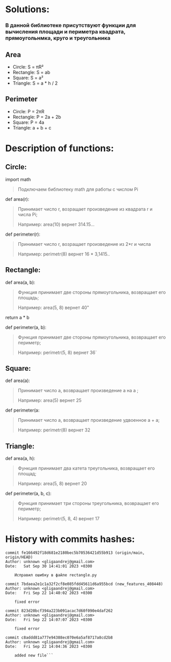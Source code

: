 # Solutions:
### В данной библиотеке присутствуют функции для вычисления площади и периметра квадрата, прямоугольнмка, круго и треугольника

## Area
- Circle: S = πR²
- Rectangle: S = ab
- Square: S = a²
- Triangle: S = a * h / 2

## Perimeter
- Circle: P = 2πR
- Rectangle: P = 2a + 2b
- Square: P = 4a
- Triangle: a + b + c


# Description of functions:
## Circle:


import math

>Подключаем библиотеку math для работы с числом Pi

def area(r):
>Принимает число r, возращает произведение из квадрата r и числа Pi;
> 
> Например: area(10) вернет 314.15...
   
 


def perimeter(r):
>Принимает число r, возращает произведение из 2*r и числа 
> 
> Например: perimetr(8) вернет 16 * 3,1415.. 
   
 

## Rectangle:



def area(a, b): 
> Функция принимает две стороны прямоугольника, возвращает его площадь;
> 
> Например: area(5, 8) вернет 40"
    
return a * b 

def perimeter(a, b): 
>Функция принимает две стороны прямоугольника, возвращает его периметр;
> 
> Например: perimetr(5, 8) вернет 36`
    


## Square:

def area(a): 
>Принимает числo a, возвращает произведение a на a ;
> 
> Например: area(5) вернет 25



def perimeter(a: 
>Принимает числo a, возвращает произведение удвоенное a + a;
> 
> Например: perimetr(8) вернет 32
    


## Triangle:
def area(a, h): 
>Функция принимает два катета треугольника, возвращает его площад;  
> 
> Например: area(5, 8) вернет 20
    

def perimeter(a, b, c):
>Функция принимает три стороны треугольника, возвращает его периметр; 
> 
> Например: perimetr(5, 8, 4) вернет 17



# History with commits hashes:
```
commit fe166492f18d681e2180bec5b70536421d55b913 (origin/main, origin/HEAD)
Author: unknown <gligaandrej@gmail.com>
Date:   Sat Sep 30 14:41:01 2023 +0300

    Исправил ошибку в файле rectangle.py

commit 7bdaea2e1c1a32f2cf8e085fdd45611d6a955bcd (new_features_408448)
Author: unknown <gligaandrej@gmail.com>
Date:   Fri Sep 22 14:40:02 2023 +0300

    fixed error

commit 823d20bcf394a223b091acac7d60f090e4daf262
Author: unknown <gligaandrej@gmail.com>
Date:   Fri Sep 22 14:07:07 2023 +0300

    fixed error

commit c8addd81a777e94388ec070e6a5af8717a8cd2b8
Author: unknown <gligaandrej@gmail.com>
Date:   Fri Sep 22 14:04:36 2023 +0300

    added new file```
